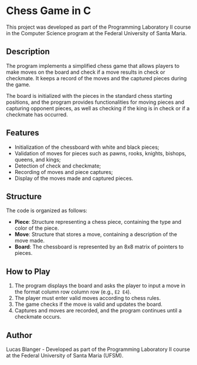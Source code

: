 # Chess Game in C

This project was developed as part of the Programming Laboratory II course in the Computer Science program at the Federal University of Santa Maria.

## Description

The program implements a simplified chess game that allows players to make moves on the board and check if a move results in check or checkmate. It keeps a record of the moves and the captured pieces during the game.

The board is initialized with the pieces in the standard chess starting positions, and the program provides functionalities for moving pieces and capturing opponent pieces, as well as checking if the king is in check or if a checkmate has occurred.

## Features

- Initialization of the chessboard with white and black pieces;
- Validation of moves for pieces such as pawns, rooks, knights, bishops, queens, and kings;
- Detection of check and checkmate;
- Recording of moves and piece captures;
- Display of the moves made and captured pieces.

## Structure

The code is organized as follows:

- **Piece**: Structure representing a chess piece, containing the type and color of the piece.
- **Move**: Structure that stores a move, containing a description of the move made.
- **Board**: The chessboard is represented by an 8x8 matrix of pointers to pieces.

## How to Play

1. The program displays the board and asks the player to input a move in the format column row column row (e.g., `E2 E4`).
2. The player must enter valid moves according to chess rules.
3. The game checks if the move is valid and updates the board.
4. Captures and moves are recorded, and the program continues until a checkmate occurs.

## Author

Lucas Blanger - Developed as part of the Programming Laboratory II course at the Federal University of Santa Maria (UFSM).
